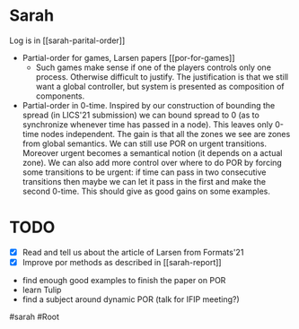 # Sarah
Log is in [[sarah-parital-order]]

- Partial-order for games, Larsen papers [[por-for-games]]
  - Such games make sense if one of the players controls only one process.
    Otherwise difficult to justify. The justification is that we still want a
    global controller, but system is presented as composition of components. 
- Partial-order in 0-time. 
  Inspired by our construction of bounding the spread (in LICS'21 submission) we
  can bound spread to 0 (as to synchronize whenever time has passed in a node).
  This leaves only 0-time nodes independent. The gain is that all the zones we
  see are zones from global semantics. We can still use POR on urgent
  transitions. Moreover urgent becomes a semantical notion (it depends on a
  actual zone). We can also add more control over where to do POR by forcing
  some transitions to be urgent: if time can pass in two consecutive transitions
  then maybe we can let it pass in the first and make the second 0-time. 
  This should give as good gains on some examples. 

# TODO
- [X] Read and tell us about the article of Larsen from Formats'21
- [X] Improve por methods as described in [[sarah-report]]
- find enough good examples to finish the paper on POR
- learn Tulip
- find a subject around dynamic POR (talk for IFIP meeting?)


#sarah
#Root
